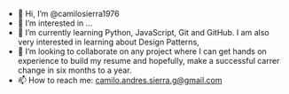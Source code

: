 - 👋 Hi, I’m @camilosierra1976
- 👀 I’m interested in ...
- 🌱 I’m currently learning Python, JavaScript, Git and GitHub.  I am also very interested in learning about Design Patterns, 
- 💞️ I’m looking to collaborate on any project where I can get hands on experience to build my resume and hopefully, make a successful carrer change in six months to a year.
- 📫 How to reach me: camilo.andres.sierra.g@gmail.com

<!---
camilosierra1976/camilosierra1976 is a ✨ special ✨ repository because its `README.md` (this file) appears on your GitHub profile.
You can click the Preview link to take a look at your changes.
--->
